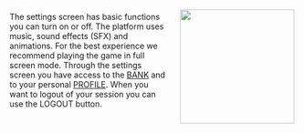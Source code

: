 <img align="right" style="padding:10px 5px 15px 20px;" height="200" src="../_media/settings-screen.png">

The settings screen has basic functions you can turn on or off. The platform uses music, sound effects (SFX) and animations. For the best experience we recommend playing the game in full screen mode. Through the settings screen you have access to the [BANK](./bank.md "bank") and to your personal [PROFILE](./profile.md "profile"). When you want to logout of your session you can use the LOGOUT button.

